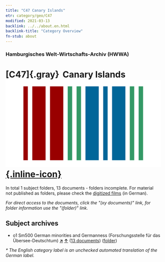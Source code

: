 ```yaml
---
title: "C47 Canary Islands"
etr: category/geo/C47
modified: 2021-03-13
backlink: ../../about.en.html
backlink-title: "Category Overview"
fn-stub: about
---
```


### Hamburgisches Welt-Wirtschafts-Archiv (HWWA)
# [C47]{.gray}&#8201; Canary Islands&#160; [![Wikidata item](/images/Wikidata-logo.svg){.inline-icon}](http://www.wikidata.org/entity/Q5813)





In total 1 subject folders, 13 documents - folders incomplete.
For material not published as folders, please check the [digitized films](/film/h1_sh) (in German).

_For direct access to the documents, click the "(xy documents)" link, for folder information use the "(folder)" link._

## Subject archives


  - o1 Sm500 German minorities and Germanness (Forschungsstelle für das Übersee-Deutschtum) [**&nearr;**](../../../subject/i/145911/about.en.html "German minorities and Germanness (Forschungsstelle für das Übersee-Deutschtum) (all over the world)") [**&uarr;**](../../../subject/about.en.html#o1_Sm500 "Subject category system") (<a href="https://pm20.zbw.eu/dfgview/sh/141395,145911" title="about: Canary Islands : German minorities and Germanness (Forschungsstelle für das Übersee-Deutschtum)" target="_blank">13 documents</a>) ([folder](http://purl.org/pressemappe20/folder/sh/141395,145911))


_* The English category label is an unchecked automated translation of the German label._

